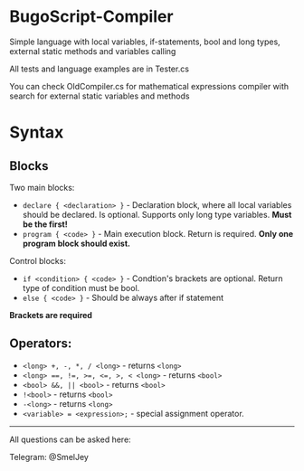 # BugoScript-Compiler
Simple language with local variables, if-statements, bool and long types, external static methods and variables calling

All tests and language examples are in Tester.cs

You can check OldCompiler.cs for mathematical expressions compiler with search for external static variables and methods

# Syntax
## Blocks
Two main blocks:
+ `declare { <declaration> }` - Declaration block, where all local variables should be declared. Is optional. Supports only long type variables. **Must be the first!**
+ `program { <code> }` - Main execution block. Return is required. **Only one program block should exist.**

Control blocks:
+ `if <condition> { <code> }` - Condtion's brackets are optional. Return type of condition must be bool.
+ `else { <code> }` - Should be always after if statement

**Brackets are required**

## Operators:
+ `<long> +, -, *, / <long>` - returns `<long>`
+ `<long> ==, !=, >=, <=, >, < <long>` - returns `<bool>`
+ `<bool> &&, || <bool>` - returns `<bool>`
+ `!<bool>` - returns `<bool>`
+ `-<long>` - returns `<long>`
+ `<variable> = <expression>;` - special assignment operator.

---

All questions can be asked here: 

Telegram: @SmelJey
